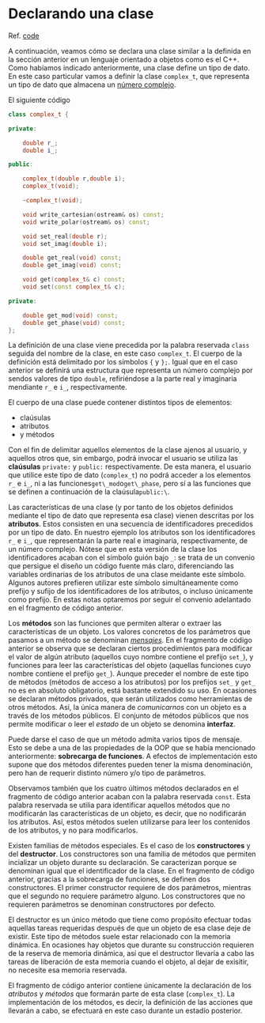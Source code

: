 # Declarando una clase

Ref. [code](code/code1.cpp)

A continuación, veamos cómo se declara una clase similar a la definida en la sección anterior en un lenguaje orientado a objetos como es el C++. Como habíamos indicado anteriormente, una clase define un tipo de dato. En este caso particular vamos a definir la clase `complex_t`, que representa un tipo de dato que almacena un [número complejo](https://es.wikipedia.org/wiki/Número_complejo).

El siguiente código 

```cpp
class complex_t {

private:

    double r_;
    double i_;

public:

    complex_t(double r,double i);
    complex_t(void);

    ~complex_t(void);

    void write_cartesian(ostream& os) const;
    void write_polar(ostream& os) const;

    void set_real(double r);
    void set_imag(double i);

    double get_real(void) const;
    double get_imag(void) const;

    void get(complex_t& c) const;
    void set(const complex_t& c);

private:

    double get_mod(void) const;
    double get_phase(void) const;
};
```

La definición de una clase viene precedida por la palabra reservada `class` seguida del nombre de la clase, en este caso `complex_t`. El cuerpo de la definición está delimitado por los símbolos `{` y `};`. Igual que en el caso anterior se definirá una estructura que representa un número complejo por sendos valores de tipo `double`, refiriéndose a la parte real y imaginaria mendiante `r_` e `i_`, respectivamente.

El cuerpo de una clase puede contener distintos tipos de elementos:

* claúsulas 
* atributos
* y métodos

Con el fin de delimitar aquellos elementos de la clase ajenos al usuario, y aquellos otros que, sin embargo, podrá invocar el usuario se utiliza las **claúsulas** `private:` y `public:` respectivamente. De esta manera, el usuario que utilice este tipo de dato \(`complex_t`\) no podrá acceder a los elementos `r_` e `i_`, ni a las funciones`get\_mod`o`get\_phase`, pero sí a las funciones que se definen a continuación de la claúsula`public:\`.

Las características de una clase \(y por tanto de los objetos definidos mediante el tipo de dato que representa esa clase\) vienen descritas por los **atributos**. Estos consisten en una secuencia de identificadores precedidos por un tipo de dato. En nuestro ejemplo los atributos son los identificadores `r_`  e `i_`, que representarán la parte real e imaginaria, respectivamente, de un número complejo. Nótese que en esta versión de la clase los identificadores acaban con el símbolo guión bajo `_`: se trata de un convenio que persigue el diseño un código fuente más claro, diferenciando las variables ordinarias de los atributos de una clase meidante este símbolo. Algunos autores prefieren utilizar este símbolo simultáneamente como prefijo y sufijo de los identificadores de los atributos, o incluso únicamente como prefijo. En estas notas optaremos por seguir el convenio adelantado en el fragmento de código anterior.

Los **métodos** son las funciones que permiten alterar o extraer las características de un objeto. Los valores concretos de los parámetros que pasamos a un método se denominan [_mensajes_](https://en.wikipedia.org/wiki/Message_passing). En el fragmento de código anterior se observa que se declaran ciertos procedimientos para modificar el valor de algún atributo \(aquellos cuyo nombre contiene el prefijo `set_`\), y funciones para leer las características del objeto \(aquellas funciones cuyo nombre contiene el prefijo `get_`\). Aunque preceder el nombre de este tipo de métodos \(métodos de acceso a los atributos\) por los prefijos `set_` y `get_` no es en absoluto obligatorio, está bastante extendido su uso. En ocasiones se declaran métodos privados, que serán utilizados como herramientas de otros métodos. Así, la única manera de _comunicarnos_ con un objeto es a través de los métodos públicos. El conjunto de métodos públicos que nos permite modificar o leer el _estado_ de un objeto se denomina **interfaz**.

Puede darse el caso de que un método admita varios tipos de mensaje. Esto se debe a una de las propiedades de la OOP que se había mencionado anteriormente: **sobrecarga de funciones**. A efectos de implementación esto supone que dos métodos diferentes pueden tener la misma denominación, pero han de requerir distinto número y/o tipo de parámetros.

Observamos también que los cuatro últimos métodos declarados en el fragmento de código anterior acaban con la palabra reservada `const`. Esta palabra reservada se utilia para identificar aquellos métodos que no modificarán las características de un objeto, es decir, que no nodificarán los atributos. Así, estos métodos suelen utilizarse para leer  los contenidos de los atributos, y no para modificarlos.

Existen familias de métodos especiales. Es el caso de los **constructores** y del **destructor**. Los constructores son una familia de métodos que permiten incializar un objeto durante su declaración. Se caracterizan porque se denominan igual que el identificador de la clase. En el fragmento de código anterior, gracias a la sobrecarga de funciones, se definen dos constructores. El primer constructor requiere de dos parámetros, mientras que el segundo no requiere parámetro alguno. Los constructores que no requieren parámetros se denominan constructores por defecto.

El destructor es un único método que tiene como propósito efectuar todas aquellas tareas requeridas después de que un objeto de esa clase deje de existir. Este tipo de métodos suele estar relacionado con la memoria dinámica. En ocasiones hay objetos que durante su construcción requieren de la reserva de memoria dinámica, así que el destructor llevaría a cabo las tareas de liberación de esta memoria cuando el objeto, al dejar de exisitir, no necesite esa memoria reservada.

El fragmento de código anterior contiene únicamente la declaración de los _atributos_ y _métodos_ que formarán parte de esta clase \(`complex_t`\). La implementación de los métodos, es decir, la definición de las acciones que llevarán a cabo, se efectuará en este caso durante un estadío posterior.



